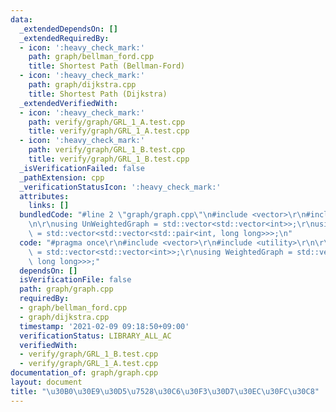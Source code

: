 ```yaml
---
data:
  _extendedDependsOn: []
  _extendedRequiredBy:
  - icon: ':heavy_check_mark:'
    path: graph/bellman_ford.cpp
    title: Shortest Path (Bellman-Ford)
  - icon: ':heavy_check_mark:'
    path: graph/dijkstra.cpp
    title: Shortest Path (Dijkstra)
  _extendedVerifiedWith:
  - icon: ':heavy_check_mark:'
    path: verify/graph/GRL_1_A.test.cpp
    title: verify/graph/GRL_1_A.test.cpp
  - icon: ':heavy_check_mark:'
    path: verify/graph/GRL_1_B.test.cpp
    title: verify/graph/GRL_1_B.test.cpp
  _isVerificationFailed: false
  _pathExtension: cpp
  _verificationStatusIcon: ':heavy_check_mark:'
  attributes:
    links: []
  bundledCode: "#line 2 \"graph/graph.cpp\"\n#include <vector>\r\n#include <utility>\r\
    \n\r\nusing UnWeightedGraph = std::vector<std::vector<int>>;\r\nusing WeightedGraph\
    \ = std::vector<std::vector<std::pair<int, long long>>>;\n"
  code: "#pragma once\r\n#include <vector>\r\n#include <utility>\r\n\r\nusing UnWeightedGraph\
    \ = std::vector<std::vector<int>>;\r\nusing WeightedGraph = std::vector<std::vector<std::pair<int,\
    \ long long>>>;"
  dependsOn: []
  isVerificationFile: false
  path: graph/graph.cpp
  requiredBy:
  - graph/bellman_ford.cpp
  - graph/dijkstra.cpp
  timestamp: '2021-02-09 09:18:50+09:00'
  verificationStatus: LIBRARY_ALL_AC
  verifiedWith:
  - verify/graph/GRL_1_B.test.cpp
  - verify/graph/GRL_1_A.test.cpp
documentation_of: graph/graph.cpp
layout: document
title: "\u30B0\u30E9\u30D5\u7528\u30C6\u30F3\u30D7\u30EC\u30FC\u30C8"
---
```

